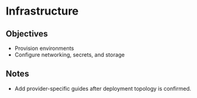# Infrastructure

## Objectives
- Provision environments
- Configure networking, secrets, and storage

## Notes
- Add provider-specific guides after deployment topology is confirmed.
